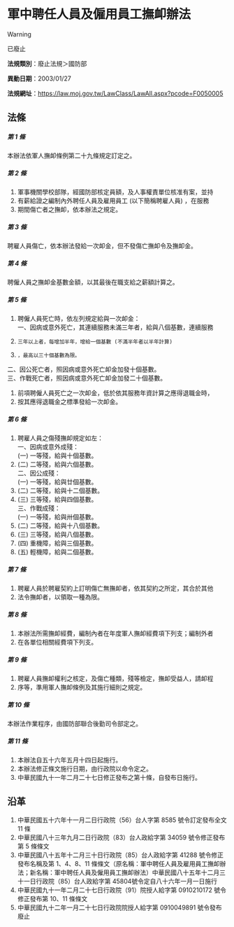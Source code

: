 # 軍中聘任人員及僱用員工撫卹辦法


> [!WARNING]
> 已廢止


**法規類別**：廢止法規＞國防部

**異動日期**：2003/01/27  

**法規網址**：https://law.moj.gov.tw/LawClass/LawAll.aspx?pcode=F0050005



## 法條
##### 第 1 條
本辦法依軍人撫卹條例第二十九條規定訂定之。

##### 第 2 條
1. 軍事機關學校部隊，經國防部核定員額，及人事權責單位核准有案，並持
1. 有薪給證之編制內外聘任人員及雇用員工 (以下簡稱聘雇人員) ，在服務
1. 期間傷亡者之撫卹，依本辦法之規定。

##### 第 3 條
聘雇人員傷亡，依本辦法發給一次卹金，但不發傷亡撫卹令及撫卹金。

##### 第 4 條
聘僱人員之撫卹金基數金額，以其最後在職支給之薪額計算之。

##### 第 5 條
1. 聘僱人員死亡時，依左列規定給與一次卹金：  
一、因病或意外死亡，其連續服務未滿三年者，給與八個基數，連續服務
1.     三年以上者，每增加半年，增給一個基數 (不滿半年者以半年計算)
1.     ，最高以三十個基數為限。  
二、因公死亡者，照因病或意外死亡卹金加發十個基數。  
三、作戰死亡者，照因病或意外死亡卹金加發二十個基數。
1. 前項聘僱人員死亡之一次卹金，低於依其服務年資計算之應得退職金時，
1. 按其應得退職金之標準發給一次卹金。

##### 第 6 條
1. 聘雇人員之傷殘撫卹規定如左：  
一、因病或意外成殘：  
 (一) 一等殘，給與十個基數。
1.  (二) 二等殘，給與六個基數。  
二、因公成殘：  
 (一) 一等殘，給與廿個基數。
1.  (二) 二等殘，給與十二個基數。
1.  (三) 三等殘，給與四個基數。  
三、作戰成殘：  
 (一) 一等殘，給與卅個基數。
1.  (二) 二等殘，給與十八個基數。
1.  (三) 三等殘，給與八個基數。
1.  (四) 重機障，給與三個基數。
1.  (五) 輕機障，給與二個基數。

##### 第 7 條
1. 聘雇人員於聘雇契約上訂明傷亡無撫卹者，依其契約之所定，其合於其他
1. 法令撫卹者，以領取一種為限。

##### 第 8 條
1. 本辦法所需撫卹經費，編制內者在年度軍人撫卹經費項下列支；編制外者
1. 在各單位相關經費項下列支。

##### 第 9 條
1. 聘雇人員撫卹權利之核定，及傷亡種類，殘等檢定，撫卹受益人，請卹程
1. 序等，準用軍人撫卹條例及其施行細則之規定。

##### 第 10 條
本辦法作業程序，由國防部聯合後勤司令部定之。

##### 第 11 條
1. 本辦法自五十六年五月十四日起施行。
1. 本辦法修正條文施行日期，由行政院以命令定之。
1. 中華民國九十一年二月二十七日修正發布之第十條，自發布日施行。

## 沿革
1. 中華民國五十六年十一月二日行政院（56）台人字第 8585 號令訂定發布全文 11 條
1. 中華民國八十三年九月二日行政院（83）台人政給字第 34059  號令修正發布第 5  條條文
1. 中華民國八十五年十二月三十日行政院（85）台人政給字第 41288  號令修正發布名稱及第 1、4、8、11  條條文（原名稱：軍中聘任人員及雇用員工撫卹辦法；新名稱：軍中聘任人員及僱用員工撫卹辦法）中華民國八十五年十二月三十一日行政院（85）台人政給字第 45804號令定自八十六年一月一日施行
1. 中華民國九十一年二月二十七日行政院（91）院授人給字第 0910210172 號令修正發布第 10、11 條條文
1. 中華民國九十二年一月二十七日行政院院授人給字第 0910049891 號令發布廢止
